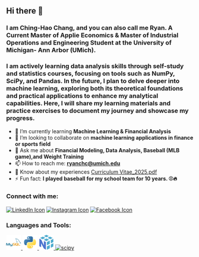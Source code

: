 ## Hi there 👋
<h3 align="left">I am Ching-Hao Chang, and you can also call me Ryan. A Current Master of Applie Economics & Master of Industrial Operations and Engineering Student at the University of Michigan- Ann Arbor (UMich).</h3>
<h3 align="left">I am actively learning data analysis skills through self-study and statistics courses, focusing on tools such as NumPy, SciPy, and Pandas. In the future, I plan to delve deeper into machine learning, exploring both its theoretical foundations and practical applications to enhance my analytical capabilities. Here, I will share my learning materials and practice exercises to document my journey and showcase my progress.</h3>

- 🌱 I’m currently learning **Machine Learning & Financial Analysis**
- 👯 I’m looking to collaborate on **machine learning applications in finance or sports field**
- 💬 Ask me about **Financial Modeling, Data Analysis, Baseball (MLB game),and Weight Training**
- 📫 How to reach me: **ryanchc@umich.edu**
- 📄 Know about my experiences [Curriculum Vitae_2025.pdf](https://github.com/ryanchang426/ryanchang426/blob/main/Curriculum%20Vitae_2025.pdf)
- ⚡ Fun fact: **I played baseball for my school team for 10 years. ⚾️🔥**

<h3 align="left">Connect with me:</h3>
<p align="left">
<a href="https://www.linkedin.com/in/chinghao-chang-ryan0426" target="blank"><img align="center" src="https://raw.githubusercontent.com/rahuldkjain/github-profile-readme-generator/master/src/images/icons/Social/linked-in-alt.svg" alt="LinkedIn Icon" height="30" width="40" /></a>
<a href="https://www.instagram.com/rcccccc0426/" target="blank"><img align="center" src="https://raw.githubusercontent.com/rahuldkjain/github-profile-readme-generator/master/src/images/icons/Social/instagram.svg" alt="Instagram Icon" height="30" width="40" /></a>
<a href="https://www.facebook.com/share/1B99z9AEzJ/?mibextid=wwXIfr" target="blank"><img align="center" src="https://raw.githubusercontent.com/rahuldkjain/github-profile-readme-generator/master/src/images/icons/Social/facebook.svg" alt="Facebook Icon" height="30" width="40" /></a>

<h3 align="left">Languages and Tools:</h3> 
<a href="https://www.mysql.com/" target="_blank" rel="noreferrer"> <img src="https://raw.githubusercontent.com/devicons/devicon/master/icons/mysql/mysql-original-wordmark.svg" alt="mysql" width="40" height="40"/> </a> 
<a href="https://www.python.org" target="_blank" rel="noreferrer"> <img src="https://raw.githubusercontent.com/devicons/devicon/master/icons/python/python-original.svg" alt="python" width="40" height="40"/> </a>
<a href="https://numpy.org/" target="_blank" rel="noreferrer"> <img src="https://raw.githubusercontent.com/devicons/devicon/master/icons/numpy/numpy-original.svg" alt="numpy" width="40" height="40"/>
</a>
<a href="https://scipy.org/" target="_blank" rel="noreferrer"> <img src="https://upload.wikimedia.org/wikipedia/commons/b/b2/SCIPY_2.svg" alt="scipy" width="40" height="40"/>
</a>
